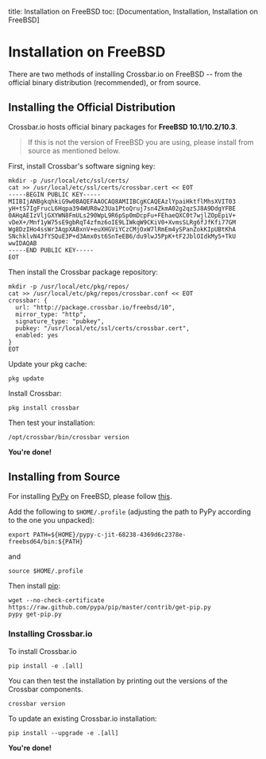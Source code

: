 title: Installation on FreeBSD
toc: [Documentation, Installation, Installation on FreeBSD]

# Installation on FreeBSD

There are two methods of installing Crossbar.io on FreeBSD -- from the official binary distribution (recommended), or from source.

## Installing the Official Distribution

Crossbar.io hosts official binary packages for **FreeBSD 10.1/10.2/10.3**.

> If this is not the version of FreeBSD you are using, please install from source as mentioned below.

First, install Crossbar's software signing key:

    mkdir -p /usr/local/etc/ssl/certs/
    cat >> /usr/local/etc/ssl/certs/crossbar.cert << EOT
    -----BEGIN PUBLIC KEY-----
    MIIBIjANBgkqhkiG9w0BAQEFAAOCAQ8AMIIBCgKCAQEAzlYpaiHktflMhsXVIT03
    yH+tS7IgFrucL6Hqpa394WUR8w23Ua1PtoQruj7sn4ZkmA02g2qzSJ8A9DdgYFBE
    0AHqAEIzVljGXYWN8FmULs290WpL9R6pSp0mDcpFu+FEhaeQXC0t7wjlZOpEpiV+
    vDeX+/Mnf1yW75sE9gbRqT4zfmz6oIE9LIWkqW9CKiV0+XvmsSLRg6fJfKfi77GM
    Wg8DzIHo4ssWr3AqpXABxnV+euXHGViYCzCMjOxW7lRmEm4ySPanZokKIpUBtKhA
    SNchklvN4JfYSQuE3P+d3Amx0st6SnTeEB6/du9lwJ5PpK+tF2JblOIdkMy5+TkU
    wwIDAQAB
    -----END PUBLIC KEY-----
    EOT

Then install the Crossbar package repository:

    mkdir -p /usr/local/etc/pkg/repos/
    cat >> /usr/local/etc/pkg/repos/crossbar.conf << EOT
    crossbar: {
      url: "http://package.crossbar.io/freebsd/10",
      mirror_type: "http",
      signature_type: "pubkey",
      pubkey: "/usr/local/etc/ssl/certs/crossbar.cert",
      enabled: yes
    }
    EOT

Update your pkg cache:

    pkg update

Install Crossbar:

    pkg install crossbar

Then test your installation:

    /opt/crossbar/bin/crossbar version

**You're done!**


## Installing from Source

For installing [PyPy](http://pypy.org/) on FreeBSD, please follow [this](http://tavendo.com/blog/post/pypy-on-freebsd-nightlies/).

Add the following to `$HOME/.profile` (adjusting the path to PyPy according to the one you unpacked):

```shell
export PATH=${HOME}/pypy-c-jit-68238-4369d6c2378e-freebsd64/bin:${PATH}
```

and

    source $HOME/.profile

Then install [pip](http://pip.readthedocs.org/en/latest/installing.html):

    wget --no-check-certificate https://raw.github.com/pypa/pip/master/contrib/get-pip.py
    pypy get-pip.py

### Installing Crossbar.io

To install Crossbar.io

    pip install -e .[all]

You can then test the installation by printing out the versions of the Crossbar components.

    crossbar version

To update an existing Crossbar.io installation:

    pip install --upgrade -e .[all]

**You're done!**
